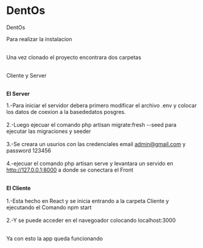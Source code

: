 # DentOs
DentOs

Para realizar la instalacion <br><br>

Una vez clonado el proyecto encontrara dos carpetas<br><br>

Cliente y Server <br>

<br> **El Server** <br>

1.-Para iniciar el servidor debera primero modificar el archivo .env y colocar los datos de coexion a la basededatos posgres. <br><br>
2.-Luego ejecuar el comando php artisan migrate:fresh --seed para ejecutar las migraciones y seeder <br><br>
3.-Se creara un usurios con las credenciales email admin@gmail.com y password 123456<br><br>
4.-ejecuar el comando php artisan serve y levantara un servido en  http://127.0.0.1:8000 a donde se conectara el Front<br><br>

**El Cliente** <br><br>
1.-Esta hecho en React y se inicia entrando a la carpeta Cliente y ejecutando el Comando npm start <br><br>
2.-Y se puede acceder en el navegoador colocando localhost:3000 <br><br>

Ya con esto la app queda funcionando 
